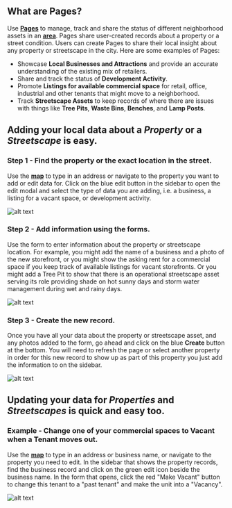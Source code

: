## What are Pages?

Use [**Pages**](https://www.citiesense.com/projects/3287 "example of a Page") to manage, track and share the status of different neighborhood assets in an [**area**](https://www.citiesense.com/docs/pages/02-Areas.md).
Pages share user-created records about a property or a street condition. Users can create Pages to share their local insight about any property or streetscape in the city. 
Here are some examples of Pages:
- Showcase **Local Businesses and Attractions** and provide an accurate understanding of the existing mix of retailers. 
- Share and track the status of **Development Activity**.
- Promote **Listings for available commercial space** for retail, office, industrial and other tenants that might move to a neighborhood.
- Track **Streetscape Assets** to keep records of where there are issues with things like **Tree Pits**, **Waste Bins**, **Benches**, and **Lamp Posts**.

## Adding your local data about a *Property* or a *Streetscape* is easy.

### Step 1 - Find the property or the exact location in the street.
Use the [**map**](https://www.citiesense.com/cities/new-york-city "City Map") to type in an address or navigate to the property you want to add or edit data for. Click on the blue edit button in the sidebar to open the edit modal and select the type of data you are adding, i.e. a business, a listing for a vacant space, or development activity. 

![alt text](https://gifyu.com/images/ezgif.com-video-to-gif54a89e.gif "Find the property you want to manage, and click the edit button.")

### Step 2 - Add information using the forms.
Use the form to enter information about the property or streetscape location. For example, you might add the name of a business and a photo of the new storefront, or you might show the asking rent for a commercial space if you keep track of available listings for vacant storefronts. Or you might add a Tree Pit to show that there is an operational streetscape asset serving its role providing shade on hot sunny days and storm water management during wet and rainy days.

![alt text](https://gifyu.com/images/ezgif.com-video-to-gif6f4e17.gif "Fill out the form to add your local data.")

### Step 3 - Create the new record.
Once you have all your data about the property or streetscape asset, and any photos added to the form, go ahead and click on the blue **Create** button at the bottom. You will need to refresh the page or select another property in order for this new record to show up as part of this property you just add the information to on the sidebar.

![alt text](https://gifyu.com/images/ezgif.com-video-to-gif73b738.gif "Refresh the page to see your new record.")





## Updating your data for *Properties* and *Streetscapes* is quick and easy too.

### Example - Change one of your commercial spaces to Vacant when a Tenant moves out.
Use the [**map**](https://www.citiesense.com/cities/new-york-city "City Map") to type in an address or business name, or navigate to the property you need to edit. In the sidebar that shows the property records, find the business record and click on the green edit icon beside the business name. In the form that opens, click the red "Make Vacant" button to change this tenant to a "past tenant" and make the unit into a "Vacancy".


![alt text](https://s1.gifyu.com/images/ezgif.com-video-to-gif-12.gif "Change a tenant to a vacancy.")

